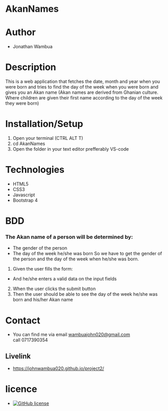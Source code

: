 # AkanNames

# Author

- Jonathan Wambua

# Description

This is a web application that fetches the date, month and year when you were born and tries to find the day of the week when you were born and gives you an Akan name (Akan names are derived from Ghanian culture. Where children are given their first name according to the day of the week they were born)

# Installation/Setup

1. Open your terminal (CTRL ALT T)
2. cd AkanNames
3. Open the folder in your text editor prefferably VS-code

# Technologies

- HTML5
- CSS3
- Javascript
- Bootstrap 4


# BDD

### The Akan name of a person will be determined by:

- The gender of the person
- The day of the week he/she was born
  So we have to get the gender of the person and the day of the week when he/she was born.

1. Given the user fills the form:

- And he/she enters a valid data on the input fields

2. When the user clicks the submit button
3. Then the user should be able to see the day of the week he/she was born and his/her Akan name

# Contact

- You can find me via email <a href ="wambuajohn020@gmail.com">wambuajohn020@gmail.com<br>
call 0717390354

## Livelink

- https://johnwambua020.github.io/project2/

# licence

- [![GitHub license](https://img.shields.io/github/license/Naereen/StrapDown.js.svg)](https://github.com/Naereen/StrapDown.js/blob/master/LICENSE)


